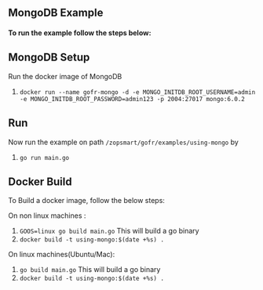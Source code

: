 ## MongoDB Example

#### To run the example follow the steps below:

## MongoDB Setup
Run the docker image of MongoDB

1. `docker run --name gofr-mongo -d -e MONGO_INITDB_ROOT_USERNAME=admin -e MONGO_INITDB_ROOT_PASSWORD=admin123 -p 2004:27017 mongo:6.0.2`


## Run
Now run the example on path `/zopsmart/gofr/examples/using-mongo` by

1. `go run main.go`

## Docker Build
To Build a docker image, follow the below steps:

On non linux machines :
1. `GOOS=linux go build main.go` This will build a go binary
2. `docker build -t using-mongo:$(date +%s) .`

On linux machines(Ubuntu/Mac):
1. `go build main.go` This will build a go binary
2. `docker build -t using-mongo:$(date +%s) .`